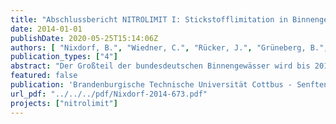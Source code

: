 ```yaml
---
title: "Abschlussbericht NITROLIMIT I: Stickstofflimitation in Binnengewässern – Ist Stickstoffreduktion ökologisch sinnvoll und wirtschaftlich vertretbar?"
date: 2014-01-01
publishDate: 2020-05-25T15:14:06Z
authors: [ "Nixdorf, B.", "Wiedner, C.", "Rücker, J.", "Grüneberg, B.", "Dolman, A.", "Schlief, J.", "Becker, K.", "Kolzau, S.", "Martienssen, M.", "Böllmann, J.", "Kuhn, R.", "Fischer, H.", "Lindim, C.", "Ritz, S.", "Köhler, J.", "Venohr, M.", "Mischke, U.", "Matranga, M.", "Fiedler, D.", "Casper, P.", "Kupetz, M.", "rouault", "matzinger", "remy", "riechel", "Mutz, D.", "Meyerhoff, J.", "Horbat, A.", "Petzoldt, T.", "Moreira Martinez, S.", "Sachse, R." ]
publication_types: ["4"]
abstract: "Der Großteil der bundesdeutschen Binnengewässer wird bis 2015 nicht den guten ökologischen Zustand erreichen, der von der EU-Wasserrahmenrichtlinie gefordert wird. Bisher ging man davon aus, dass die Gewässergüte in erster Linie durch Phosphor bestimmt wird. In jüngster Zeit mehrten sich aber Hinweise, dass in vielen Gewässern auch Stickstoff eine entscheidende Steuergröße der  Phytoplanktonentwicklung darstellt. Daher wird die Reduzierung von Stickstoffeinträgen gefordert. Die Kosten für Maßnahmen zur Reduktion der Stickstoffeinträge aus punktuellen (beispielsweise Kläranlagen) und diffusen Quellen (beispielsweise aus der Landwirtschaft) werden um ein Vielfaches höher geschätzt im Vergleich zu Maßnahmen zur Reduktion von Phosphoreinträgen. Ob Maßnahmen zur Stickstoffreduktion ökologisch wirksam werden, kann aufgrund unzureichender Kenntnisse zur Herkunft, Umsetzung und Wirkung von Stickstoff derzeit nicht eingeschätzt werden. Daher fordern öffentliche und wirtschaftliche Maßnahmenträger nachdrücklich eine Klärung des Nutzens von Stickstoffelimination. An diesem Punkt setzt NITROLIMIT an. Es sollte eine fundierte wissenschaftliche Grundlage zur Beurteilung des Einflusses von Stickstoff auf die Gewässergüte geschaffen, die Kosten und Nutzen von Maßnahmen zur Verringerung von Stickstoffeinträgen analysiert und darauf basierend Empfehlungen für eine nachhaltige Gewässerbewirtschaftung erarbeitet werden."
featured: false
publication: 'Brandenburgische Technische Universität Cottbus - Senftenberg, Bundesanstalt für Gewässerkunde, Leibniz-Institut für Gewässerökologie und Binnenfischerei, Kompetenzzentrum Wasser Berlin gGmbH, Technische Universität Berlin, Technische Universität Dresden'
url_pdf: "../../../pdf/Nixdorf-2014-673.pdf"
projects: ["nitrolimit"]
---
```


